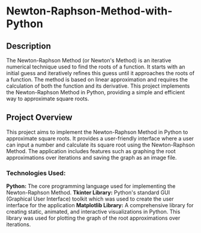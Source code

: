 # Newton-Raphson-Method-with-Python

## Description
The Newton-Raphson Method (or Newton's Method) is an iterative numerical technique used to find the roots of a function. It starts with an initial guess and iteratively refines this guess until it approaches the roots of a function. The method is based on linear approximation and requires the calculation of both the function and its derivative. This project implements the Newton-Raphson Method in Python, providing a simple and efficient way to approximate square roots.

## Project Overview
This project aims to implement the Newton-Raphson Method in Python to approximate square roots. It provides a user-friendly interface where a user can input a number and calculate its square root using the Newton-Raphson Method. The application includes features such as graphing the root approximations over iterations and saving the graph as an image file.
### Technologies Used:
**Python:** The core programming language used for implementing the Newton-Raphson Method. 
**Tkinter Library:** Python's standard GUI (Graphical User Interface) toolkit which was used to create the user interface for the application
**Matplotlib Library:** A comprehensive library for creating static, animated, and interactive visualizations in Python. This library was used for plotting the graph of the root approximations over iterations.
